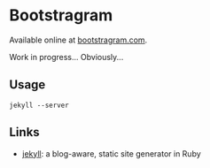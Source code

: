 Bootstragram
============


Available online at [bootstragram.com][bootstragram].

Work in progress... Obviously...

## Usage

    jekyll --server
    
## Links

* [jekyll][jekyll]: a blog-aware, static site generator in Ruby


[jekyll]: http://jekyllrb.com/ "Transform your text into a monster"
[bootstragram]: http://bootstragram.com "Bootstragram"